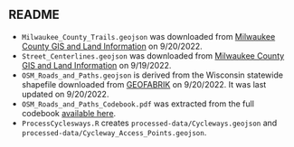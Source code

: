 ## README

* `Milwaukee_County_Trails.geojson` was downloaded from [Milwaukee County GIS and Land Information](https://gis-mclio.opendata.arcgis.com/datasets/MCLIO::trails-in-milwaukee-county-feature-layer/about) on 9/20/2022.
* `Street_Centerlines.geojson` was downloaded from [Milwaukee County GIS and Land Information](https://gis-mclio.opendata.arcgis.com/datasets/MCLIO::street-centerlines/about) on 9/19/2022.
* `OSM_Roads_and_Paths.geojson` is derived from the Wisconsin statewide shapefile downloaded from [GEOFABRIK](http://download.geofabrik.de/north-america/us/wisconsin.html) on 9/20/2022. It was last updated on 9/20/2022.
* `OSM_Roads_and_Paths_Codebook.pdf` was extracted from the full codebook [available here](http://download.geofabrik.de/osm-data-in-gis-formats-free.pdf).
* `ProcessCyclesways.R` creates `processed-data/Cycleways.geojson` and `processed-data/Cycleway_Access_Points.geojson`.